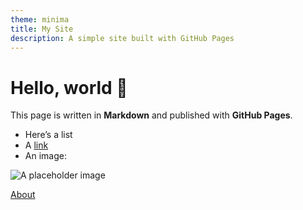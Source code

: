 ```yaml
---
theme: minima
title: My Site
description: A simple site built with GitHub Pages
---
```


# Hello, world 👋
This page is written in **Markdown** and published with **GitHub Pages**.

- Here’s a list
- A [link](https://docs.github.com/pages)
- An image:

![A placeholder image](https://picsum.photos/800/300)

[About](./about.md)
